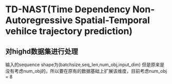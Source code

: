 # TD-NAST(Time Dependency Non-Autoregressive Spatial-Temporal vehilce trajectory prediction)
 
## 对highd数据集进行处理
输入的sequence shape为(batchsize,seq_len,num_obj,input_dim)
但是原来是没有考虑num_obj的，所以要在原有的数据基础上扩展该维度，目前考虑num_obj = 8
